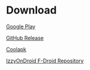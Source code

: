 # Download

[Google Play](https://play.google.com/store/apps/details?id=moe.shizuku.privileged.api)

[GitHub Release](https://github.com/RikkaApps/Shizuku/releases)

[Coolapk](https://www.coolapk.com/apk/moe.shizuku.privileged.api)

[IzzyOnDroid F-Droid Repository](https://apt.izzysoft.de/fdroid/index/apk/moe.shizuku.privileged.api)
